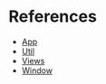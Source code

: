 # References

* [App](/references/app.md)
* [Util](/references/util.md)
* [Views](/references/views.md)
* [Window](/references/window.md)